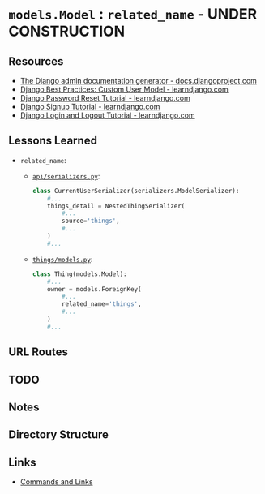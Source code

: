 # `models.Model` : `related_name` - **UNDER CONSTRUCTION**

## Resources

* [The Django admin documentation generator - docs.djangoproject.com](https://docs.djangoproject.com/en/4.1/ref/contrib/admin/admindocs/)
* [Django Best Practices: Custom User Model - learndjango.com](https://learndjango.com/tutorials/django-custom-user-model)
* [Django Password Reset Tutorial - learndjango.com](https://learndjango.com/tutorials/django-password-reset-tutorial)
* [Django Signup Tutorial - learndjango.com](https://learndjango.com/tutorials/django-signup-tutorial)
* [Django Login and Logout Tutorial - learndjango.com](https://learndjango.com/tutorials/django-login-and-logout-tutorial)

## Lessons Learned

* `related_name`:
  * [`api/serializers.py`](./api/serializers.py):

    ```python
    class CurrentUserSerializer(serializers.ModelSerializer):
        #...
        things_detail = NestedThingSerializer(
            #...
            source='things',
            #...
        )
        #...
    ```

  * [`things/models.py`](./things/models.py):

    ```python
    class Thing(models.Model):
        #...
        owner = models.ForeignKey(
            #...
            related_name='things',
            #...
        )
        #...
    ```

## URL Routes

## TODO

## Notes

## Directory Structure

## Links

* [Commands and Links](./notes/00_commands_and_links.md)
